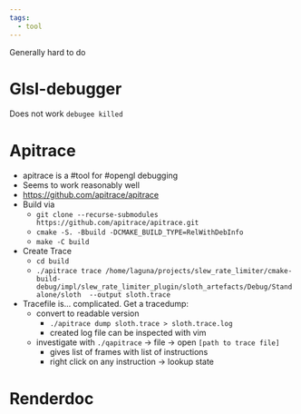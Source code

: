 ```yaml
---
tags:
  - tool
---
```

Generally hard to do

# Glsl-debugger

Does not work `debugee killed`

# Apitrace

- apitrace is a #tool for #opengl debugging
- Seems to work reasonably well
- <https://github.com/apitrace/apitrace>
- Build via
	- ```git clone --recurse-submodules  https://github.com/apitrace/apitrace.git```
	- ```cmake -S. -Bbuild -DCMAKE_BUILD_TYPE=RelWithDebInfo```
	- ```make -C build```
- Create Trace
	- ```cd build```
	- ```./apitrace trace /home/laguna/projects/slew_rate_limiter/cmake-build-debug/impl/slew_rate_limiter_plugin/sloth_artefacts/Debug/Standalone/sloth  --output sloth.trace```
- Tracefile is... complicated. Get a tracedump:
	- convert to readable version
		- ```./apitrace dump sloth.trace > sloth.trace.log```
		- created log file can be inspected with vim
	- investigate with `./qapitrace` -> file -> open `[path to trace file]`
		- gives list of frames with list of instructions
		- right click on any instruction -> lookup state

# Renderdoc
